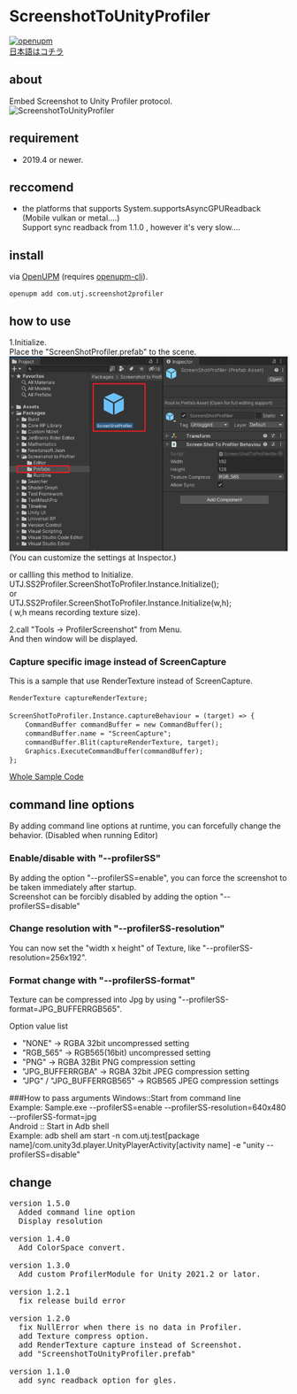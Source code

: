 # ScreenshotToUnityProfiler

[![openupm](https://img.shields.io/npm/v/com.utj.screenshot2profiler?label=openupm&registry_uri=https://package.openupm.com)](https://openupm.com/packages/com.utj.screenshot2profiler/)
<br />
[日本語はコチラ](README.ja.md)<br />

## about
Embed Screenshot to Unity Profiler protocol.<br />
![ScreenshotToUnityProfiler](Documentation~/image.gif "ScreenshotToUnityProfiler")

## requirement
- 2019.4 or newer.<br />

## reccomend
- the platforms that supports System.supportsAsyncGPUReadback (Mobile vulkan or metal....)<br />
 Support sync readback from 1.1.0 , however it's very slow....<br />

## install

via [OpenUPM](https://openupm.com/packages/com.utj.screenshot2profiler/) (requires [openupm-cli](https://github.com/openupm/openupm-cli#openupm-cli)).

```
openupm add com.utj.screenshot2profiler
```

## how to use
1.Initialize. <br />
Place the "ScreenShotProfiler.prefab" to the scene.<br />
![ScreenshotToUnityProfiler](Documentation~/ScreenShotPrefab.png "Place Prefab")<br />
(You can customize the settings at Inspector.)<br />

or callling this method to Initialize.
UTJ.SS2Profiler.ScreenShotToProfiler.Instance.Initialize(); <br />
or <br />
UTJ.SS2Profiler.ScreenShotToProfiler.Instance.Initialize(w,h);<br />
( w,h means recording texture size).

2.call "Tools -> ProfilerScreenshot" from Menu. <br />
And then window will be displayed.

### Capture specific image instead of ScreenCapture
This is a sample that use RenderTexture instead of ScreenCapture.
```
RenderTexture captureRenderTexture;

ScreenShotToProfiler.Instance.captureBehaviour = (target) => {
    CommandBuffer commandBuffer = new CommandBuffer();
    commandBuffer.name = "ScreenCapture";
    commandBuffer.Blit(captureRenderTexture, target);
    Graphics.ExecuteCommandBuffer(commandBuffer);
};
```
[Whole Sample Code](Sample~/SwitchSample.cs)<br />


## command line options
By adding command line options at runtime, you can forcefully change the behavior. (Disabled when running Editor)

### Enable/disable with "--profilerSS"
By adding the option "--profilerSS=enable", you can force the screenshot to be taken immediately after startup. <br />
Screenshot can be forcibly disabled by adding the option "--profilerSS=disable"

### Change resolution with "--profilerSS-resolution"
You can now set the "width x height" of Texture, like "--profilerSS-resolution=256x192".

### Format change with "--profilerSS-format"
Texture can be compressed into Jpg by using "--profilerSS-format=JPG_BUFFERRGB565".

Option value list
- "NONE" → RGBA 32bit uncompressed setting
- "RGB_565" → RGB565(16bit) uncompressed setting
- "PNG" → RGBA 32Bit PNG compression setting
- "JPG_BUFFERRGBA" → RGBA 32bit JPEG compression setting
- "JPG" / "JPG_BUFFERRGB565" → RGB565 JPEG compression settings

###How to pass arguments
Windows::Start from command line<br />
    Example: Sample.exe --profilerSS=enable --profilerSS-resolution=640x480 --profilerSS-format=jpg <br />
Android :: Start in Adb shell<br />
    Example: adb shell am start -n com.utj.test[package name]/com.unity3d.player.UnityPlayerActivity[activity name] -e "unity --profilerSS=disable"<br />

## change
<pre>
version 1.5.0
  Added command line option
  Display resolution

version 1.4.0
  Add ColorSpace convert.

version 1.3.0
  Add custom ProfilerModule for Unity 2021.2 or lator.

version 1.2.1
  fix release build error 

version 1.2.0
  fix NullError when there is no data in Profiler.
  add Texture compress option.
  add RenderTexture capture instead of Screenshot.
  add "ScreenshotToUnityProfiler.prefab"

version 1.1.0
  add sync readback option for gles.
</pre>
